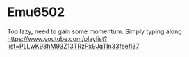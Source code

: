 # Emu6502
Too lazy, need to gain some momentum. Simply typing along https://www.youtube.com/playlist?list=PLLwK93hM93Z13TRzPx9JqTIn33feefl37
